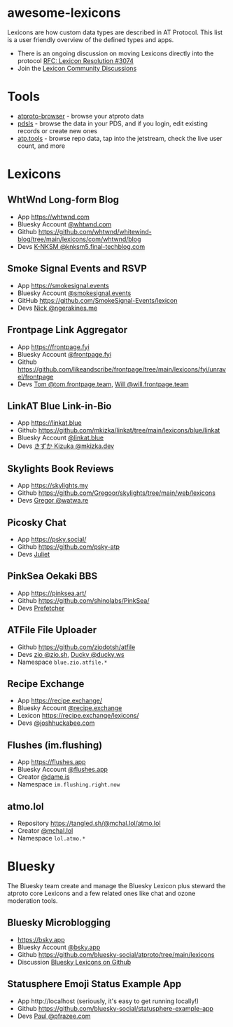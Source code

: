 # awesome-lexicons

Lexicons are how custom data types are described in AT Protocol. This list is a user friendly overview of the defined types and apps.

* There is an ongoing discussion on moving Lexicons directly into the protocol [RFC: Lexicon Resolution #3074](https://github.com/bluesky-social/atproto/discussions/3074)
* Join the [Lexicon Community Discussions](https://github.com/orgs/lexicon-community/discussions)

# Tools

* [atproto-browser](https://atproto-browser.vercel.app) - browse your atproto data
* [pdsls](https://pdsls.dev/) - browse the data in your PDS, and if you login, edit existing records or create new ones
* [atp.tools](https://atp.tools/) - browse repo data, tap into the jetstream, check the live user count, and more 

# Lexicons

## WhtWnd Long-form Blog

* App https://whtwnd.com
* Bluesky Account [@whtwnd.com](https://bsky.app/profile/whtwnd.com)
* Github https://github.com/whtwnd/whitewind-blog/tree/main/lexicons/com/whtwnd/blog
* Devs [K-NKSM @knksm5.final-techblog.com](https://bsky.app/profile/knksm5.final-techblog.com)

## Smoke Signal Events and RSVP

* App https://smokesignal.events
* Bluesky Account [@smokesignal.events](https://bsky.app/profile/smokesignal.events)
* GitHub https://github.com/SmokeSignal-Events/lexicon
* Devs [Nick @ngerakines.me](https://bsky.app/profile/ngerakines.me)

## Frontpage Link Aggregator

* App https://frontpage.fyi
* Bluesky Account [@frontpage.fyi](https://bsky.app/profile/frontpage.fyi)
* Github https://github.com/likeandscribe/frontpage/tree/main/lexicons/fyi/unravel/frontpage
* Devs [Tom @tom.frontpage.team](https://bsky.app/profile/tom.frontpage.team), [Will @will.frontpage.team](https://bsky.app/profile/will.frontpage.team)

## LinkAT Blue Link-in-Bio

* App https://linkat.blue
* Github https://github.com/mkizka/linkat/tree/main/lexicons/blue/linkat
* Bluesky Account [@linkat.blue](https://bsky.app/profile/linkat.blue)
* Devs [きずか Kizuka @mkizka.dev](https://bsky.app/profile/mkizka.dev)

## Skylights Book Reviews 

* App https://skylights.my
* Github https://github.com/Gregoor/skylights/tree/main/web/lexicons
* Devs [Gregor @watwa.re](https://bsky.app/profile/watwa.re)

## Picosky Chat

* App https://psky.social/
* Github https://github.com/psky-atp
* Devs [Juliet](https://bsky.app/profile/futanari.tentacle.expert)

## PinkSea Oekaki BBS

* App https://pinksea.art/
* Github https://github.com/shinolabs/PinkSea/
* Devs [Prefetcher](https://bsky.app/profile/prefetcher.miku.place)

## ATFile File Uploader

* Github https://github.com/ziodotsh/atfile
* Devs [zio @zio.sh](https://bsky.app/profile/did:web:zio.sh), [Ducky @ducky.ws](https://bsky.app/profile/did:plc:kv7sv4lynbv5s6gdhn5r5vcw)
* Namespace `blue.zio.atfile.*`

## Recipe Exchange

* App https://recipe.exchange/
* Bluesky Account [@recipe.exchange](https://bsky.app/profile/recipe.exchange)
* Lexicon https://recipe.exchange/lexicons/
* Devs [@joshhuckabee.com](https://bsky.app/profile/joshhuckabee.com)

## Flushes (im.flushing)

* App https://flushes.app
* Bluesky Account [@flushes.app](https://bsky.app/profile/did:plc:omyqslmybfah7a5shue7hnqz)
* Creator [@dame.is](https://bsky.app/profile/did:plc:gq4fo3u6tqzzdkjlwzpb23tj)
* Namespace `im.flushing.right.now`

## atmo.lol
* Repository https://tangled.sh/@mchal.lol/atmo.lol
* Creator [@mchal.lol](https://bsky.app/profile/did:plc:w3aonw33w3mz3mwws34x5of6)
* Namespace `lol.atmo.*`

# Bluesky

The Bluesky team create and manage the Bluesky Lexicon plus steward the atproto core Lexicons and a few related ones like chat and ozone moderation tools.

## Bluesky Microblogging

* https://bsky.app
* Bluesky Account [@bsky.app](https://bsky.app/profile/bsky.app)
* Github https://github.com/bluesky-social/atproto/tree/main/lexicons
* Discussion [Bluesky Lexicons on Github](https://github.com/bluesky-social/atproto/discussions/categories/bluesky-lexicons?discussions_q=is%3Aopen+category%3A%22Bluesky+Lexicons%22)

## Statusphere Emoji Status Example App

* App http://localhost (seriously, it's easy to get running locally!)
* Github https://github.com/bluesky-social/statusphere-example-app
* Devs [Paul @pfrazee.com](https://bsky.app/profile/pfrazee.com)

